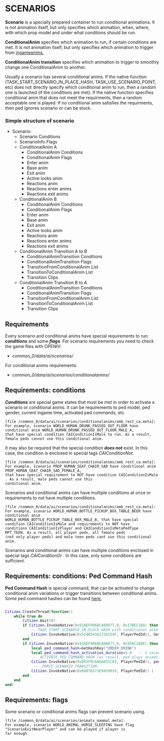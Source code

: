 # SCENARIOS

**Scenario** is a specially prepared container to run conditional animations. It is not animation itself, but only specifies which animation, when, where, with which prop model and under what conditions should be run. 

**ConditionalAnim** specifies which animation to run, if certain conditions are met. It is not animation itself, but only specifies which animation to trigger from [ingameanims.](https://github.com/femga/rdr3_discoveries/blob/master/animations/ingameanims/ingameanims_list.lua)

**ConditionalAnim transition** specifies which animation to trigger to smoothly change one ConditionalAnim to another.

Usually a scenario has several conditional anims. If the native function (TASK_START_SCENARIO_IN_PLACE_HASH, TASK_USE_SCENARIO_POINT, etc) does not directly specify which conditional anim to run, then a random one is launched (if the conditions are met). If the native function specifies conditional anim that does not meet the requirments, then a random acceptable one is played. If no conditional anim satisfies the requirments, then ped ignores scenario or can be stuck. 



### Simple structure of scenario


- Scenario:
  - Scenario Conditions
  - ScenarioInfo Flags
  - ConditionalAnim A
    - ConditionalAnim Conditions 
    - ConditionalAnim Flags 
    - Enter anim
    - Base anim
    - Exit anim
    - Active looks anim
    - Reactions anim
    - Reactions enter anims
    - Reactions exit anims
  - ConditionalAnim B
    - ConditionalAnim Conditions 
    - ConditionalAnim Flags 
    - Enter anim
    - Base anim
    - Exit anim
    - Active looks anim
    - Reactions anim
    - Reactions enter anims
    - Reactions exit anims
   - ConditionalAnim Transition A to B
     - ConditionalAnimTransition Conditions 
     - ConditionalAnimTransition Flags
     - TransitionFromConditionalAnim List
     - TransitionToConditionalAnim List
     - Transition Clips
   - ConditionalAnim Transition B to A
     - ConditionalAnimTransition Conditions 
     - ConditionalAnimTransition Flags
     - TransitionFromConditionalAnim List
     - TransitionToConditionalAnim List
     - Transition Clips



## Requirements


Every scenario and conditional anims have special requirements to run: ***conditions*** and some ***flags***. For scenario requirements you need to check the game files with OPENIV:

 - _common_0/data/ai/scenarios/_ 

For conditional anims requirements:

 - _common_0/data/ai/scenarios/conditionalanims/_ 



## Requirements: conditions


***Conditions*** are special game states that must be met in order to activate a scenario or conditional anims. It can be requirements to ped model, ped gender, current ingame time, activated ped commands, etc. 

```
[file /common_0/data/ai/scenarios/conditionalanims/amb_rest_ca.meta]:
For example, scenario WORLD_HUMAN_DRUNK_PASSED_OUT_FLOOR have conditional anim WORLD_HUMAN_DRUNK_PASSED_OUT_FLOOR_MALE_A, 
that have special condition CAIConditionIsMale to run. As a result, female peds cannot use this conditional anim.
```



It may also be required that the special condition ***does not*** exist. In this case, the condition is enclosed in special tags _CAIConditionNot_. 

```
[file /common_0/data/ai/scenarios/conditionalanims/amb_rest_ca.meta]:
For example, scenario PROP_HUMAN_SEAT_CHAIR_SAD have conditional anim PROP_HUMAN_SEAT_CHAIR_SAD_FEMALE_A, 
that have special requirement to NOT have condition CAIConditionIsMale . As a result, male peds cannot use this 
conditional anim.
```

Scenarios and conditional anims can have multiple conditions at once or requirements to not have multiple conditions. 

```
[file /common_0/data/ai/scenarios/conditionalanims/amb_rest_ca.meta]:
For example, scenario WORLD_HUMAN_BOTTLE_PICKUP_BOX_TABLE_BEER have conditional anim 
WORLD_HUMAN_BOTTLE_PICKUP_TABLE_BOX_MALE_B, that have special condition CAIConditionIsMale and requirements to NOT have 
conditions CAIConditionIsPlayer and CAIConditionIsMetaPedType MPT_TEEN. As a result, all player peds, all female peds 
(not only player peds) and male teen peds cant use this conditional anim.
```


Scenarios and conditional anims can have multiple conditions enclosed in special tags _CAIConditionOr_ . In this case, only some conditions are sufficient. 



## Requirements: conditions: Ped Command Hash


**Ped Command Hash** is special command, that can be activated to change conditional anim variations or trigger transitions between conditional anims. Some ped command hashes can be found [here.](https://github.com/femga/rdr3_discoveries/blob/master/animations/scenarios/ped_commands.lua) 

```lua

Citizen.CreateThread(function()
	while true do
 		Citizen.Wait(0)
 		if Citizen.InvokeNative(0x91AEF906BCA88877,0, 0x17BEC168) then   -- pressed E
			-- TASK_START_SCENARIO_IN_PLACE_HASH with conditional anim WORLD_PLAYER_MOONSHINE_CUSTOMER_SOBER_MALE_A. Works for male player peds:
			Citizen.InvokeNative(0x524B54361229154F, PlayerPedId(), GetHashKey("WORLD_PLAYER_MOONSHINE_CUSTOMER"), 0, 1, GetHashKey("WORLD_PLAYER_MOONSHINE_CUSTOMER_SOBER_MALE_A"), -1.0, 0)
		end
		if Citizen.InvokeNative(0x91AEF906BCA88877,0, 0x956C2A0E) then   -- pressed R
			local ped_command_hash=GetHashKey("ORDER_DRINK")
			local ped_command_hash_activation_duration=5.0   -- 5 seconds
			-- _ACTIVATE_PED_COMMAND_HASH (as result, ped plays animation for ORDER_DRINK while ped command hash is active)
			Citizen.InvokeNative(0xD65FDC686A031C83, PlayerPedId(), ped_command_hash, ped_command_hash_activation_duration) 
			 -- _FORCE_SCENARIO_TRANSITION:
			Citizen.InvokeNative(0x6D07B371E9439019, PlayerPedId() ) 
		end
	end
end)


```


## Requirements: flags


Some scenario or conditional anims flags can prevent scenario using. 

```
[file /common_0/data/ai/scenarios/animals_mammal.meta]:
For example, scenario WORLD_ANIMAL_HORSE_SLEEPING have flag "ScenarioExitNearPlayer" and can be played if player is 
far enough.
```
